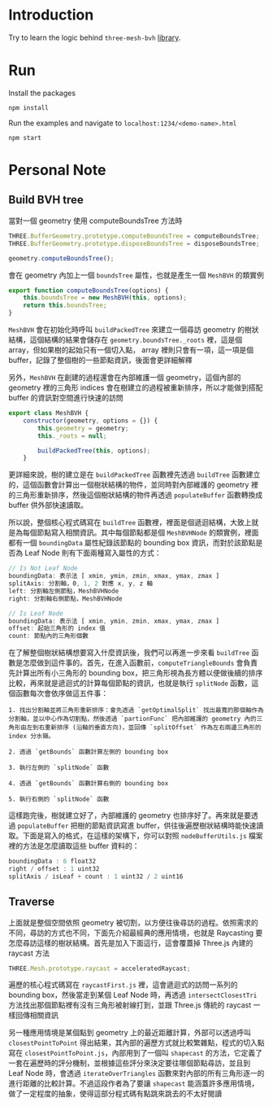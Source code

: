 # Introduction

Try to learn the logic behind `three-mesh-bvh` [library](https://github.com/gkjohnson/three-mesh-bvh).

# Run

Install the packages

```
npm install
```

Run the examples and navigate to `localhost:1234/<demo-name>.html`

```
npm start
```

# Personal Note

## Build BVH tree

當對一個 geometry 使用 computeBoundsTree 方法時

```javascript
THREE.BufferGeometry.prototype.computeBoundsTree = computeBoundsTree;
THREE.BufferGeometry.prototype.disposeBoundsTree = disposeBoundsTree;

geometry.computeBoundsTree();
```

會在 geometry 內加上一個 `boundsTree` 屬性，也就是產生一個 `MeshBVH` 的類實例

```javascript
export function computeBoundsTree(options) {
	this.boundsTree = new MeshBVH(this, options);
	return this.boundsTree;
}
```

`MeshBVH` 會在初始化時呼叫 `buildPackedTree` 來建立一個尋訪 geometry 的樹狀結構，這個結構的結果會儲存在 `geometry.boundsTree._roots` 裡，這是個 array，但如果樹的起始只有一個切入點， array 裡則只會有一項，這一項是個 buffer，記錄了整個樹的一些節點資訊，後面會更詳細解釋

另外，`MeshBVH` 在創建的過程還會在內部維護一個 geometry，這個內部的 geometry 裡的三角形 indices 會在樹建立的過程被重新排序，所以才能做到搭配 buffer 的資訊對空間進行快速的訪問

```javascript
export class MeshBVH {
	constructor(geometry, options = {}) {
		this.geometry = geometry;
		this._roots = null;

		buildPackedTree(this, options);
	}
```

更詳細來說，樹的建立是在 `buildPackedTree` 函數裡先透過 `buildTree` 函數建立的，這個函數會計算出一個樹狀結構的物件，並同時對內部維護的 geometry 裡的三角形重新排序，然後這個樹狀結構的物件再透過 `populateBuffer` 函數轉換成 buffer 供外部快速讀取。

所以說，整個核心程式碼寫在 `buildTree` 函數裡，裡面是個遞迴結構，大致上就是為每個節點寫入相關資訊。其中每個節點都是個 `MeshBVHNode` 的類實例，裡面都有一個 `boundingData` 屬性紀錄該節點的 bounding box 資訊，而對於該節點是否為 Leaf Node 則有下面兩種寫入屬性的方式：

```javascript
// Is Not Leaf Node
boundingData: 表示法 [ xmin, ymin, zmin, xmax, ymax, zmax ]
splitAxis: 分割軸，0, 1, 2 對應 x, y, z 軸
left: 分割軸左側節點，MeshBVHNode
right: 分割軸右側節點，MeshBVHNode

// Is Leaf Node
boundingData: 表示法 [ xmin, ymin, zmin, xmax, ymax, zmax ]
offset: 起始三角形的 index 值
count: 節點內的三角形個數
```

在了解整個樹狀結構想要寫入什麼資訊後，我們可以再進一步來看 `buildTree` 函數是怎麼做到這件事的。首先，在進入函數前，`computeTriangleBounds` 會負責先計算出所有小三角形的 bounding box，把三角形視為長方體以便做後續的排序比較，再來就是遞迴式的計算每個節點的資訊，也就是執行 `splitNode` 函數，這個函數每次會依序做這五件事：

```
1. 找出分割軸並將三角形重新排序：會先透過 `getOptimalSplit` 找出最寬的那個軸作為分割軸，並以中心作為切割點，然後透過 `partionFunc` 把內部維護的 geometry 內的三角形由左到右重新排序 (沿軸的垂直方向)，並回傳 `splitOffset` 作為左右兩邊三角形的 index 分水嶺。

2. 透過 `getBounds` 函數計算左側的 bounding box

3. 執行左側的 `splitNode` 函數

4. 透過 `getBounds` 函數計算右側的 bounding box

5. 執行右側的 `splitNode` 函數
```

這樣跑完後，樹就建立好了，內部維護的 geometry 也排序好了。再來就是要透過 `populateBuffer` 把樹的節點資訊寫進 buffer，供往後遍歷樹狀結構時能快速讀取。下面是寫入的格式，在這樣的架構下，你可以對照 `nodeBufferUtils.js` 檔案裡的方法是怎麼讀取這些 buffer 資料的：

```javascript
boundingData : 6 float32
right / offset : 1 uint32
splitAxis / isLeaf + count : 1 uint32 / 2 uint16
```

## Traverse

上面就是整個空間依照 geometry 被切割，以方便往後尋訪的過程。依照需求的不同，尋訪的方式也不同，下面先介紹最經典的應用情境，也就是 Raycasting 要怎麼尋訪這樣的樹狀結構。首先是加入下面這行，這會覆蓋掉 Three.js 內建的 raycast 方法

```javascript
THREE.Mesh.prototype.raycast = acceleratedRaycast;
```

遍歷的核心程式碼寫在 `raycastFirst.js` 裡，這會遞迴式的訪問一系列的 bounding box，然後當走到某個 Leaf Node 時，再透過 `intersectClosestTri` 方法找出那個節點裡有沒有三角形被射線打到，並跟 Three.js 傳統的 raycast 一樣回傳相關資訊

另一種應用情境是某個點到 geometry 上的最近距離計算，外部可以透過呼叫 `closestPointToPoint` 得出結果，其內部的遍歷方式就比較繁雜點，程式的切入點寫在 `closestPointToPoint.js`，內部用到了一個叫 `shapecast` 的方法，它定義了一套在遍歷時的評分機制，並根據這些評分來決定要往哪個節點尋訪，並且到 Leaf Node 時，會透過 `iterateOverTriangles` 函數來對內部的所有三角形逐一的進行距離的比較計算。不過這段作者為了要讓 `shapecast` 能涵蓋許多應用情境，做了一定程度的抽象，使得這部分程式碼有點跳來跳去的不太好閱讀
